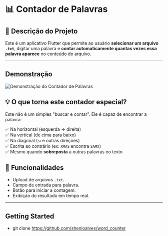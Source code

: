 # 📊 Contador de Palavras

## 🧩 Descrição do Projeto

Este é um aplicativo Flutter que permite ao usuário **selecionar um arquivo `.txt`**, digitar uma palavra e **contar automaticamente quantas vezes essa palavra aparece** no conteúdo do arquivo.

---

## Demonstração
![Demonstração do Contador de Palavras](assets/readme/demo.gif)
## 💡 O que torna este contador especial?

Este não é um simples "buscar e contar". Ele é capaz de encontrar a palavra:

✅ Na horizontal (esquerda → direita)  
✅ Na vertical (de cima para baixo)  
✅ Na diagonal (↘️ e outras direções)  
✅ Escrita ao contrário (ex: `XMAS` encontra `SAMX`)  
✅ Mesmo quando **sobreposta** a outras palavras no texto

## 🚀 Funcionalidades

- Upload de arquivos `.txt`.
- Campo de entrada para palavra.
- Botão para iniciar a contagem.
- Exibição do resultado em tempo real.

---

## Getting Started

- git clone https://github.com/shenioalves/word_counter

